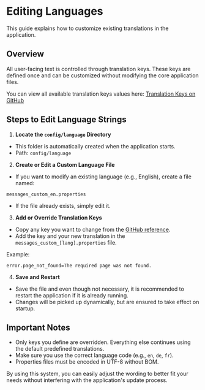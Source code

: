 # Editing Languages

This guide explains how to customize existing translations in the application.

## Overview

All user-facing text is controlled through translation keys. These keys are defined once and can be customized without modifying the core application files.

You can view all available translation keys  values here:
[Translation Keys on GitHub](https://github.com/timonmdy/xami/tree/master/src/main/resources/i18n/keys.properties)

## Steps to Edit Language Strings

1. **Locate the `config/language` Directory**
- This folder is automatically created when the application starts.
- Path: `config/language`

2. **Create or Edit a Custom Language File**
- If you want to modify an existing language (e.g., English), create a file named:
```
messages_custom_en.properties
```
- If the file already exists, simply edit it.

3. **Add or Override Translation Keys**
- Copy any key you want to change from the [GitHub reference](https://github.com/timonmdy/xami/tree/master/src/main/resources/i18n/keys.properties).
- Add the key and your new translation in the `messages_custom_[lang].properties` file.
     
Example:
```properties
error.page_not_found=The required page was not found.
```

4. **Save and Restart**
- Save the file and even though not necessary, it is recommended to restart the application if it is already running.
- Changes will be picked up dynamically, but are ensured to take effect on startup.

## Important Notes

- Only keys you define are overridden. Everything else continues using the default predefined translations.
- Make sure you use the correct language code (e.g., `en`, `de`, `fr`).
- Properties files must be encoded in UTF-8 without BOM.

By using this system, you can easily adjust the wording to better fit your needs without interfering with the application's update process.

